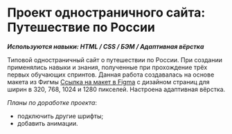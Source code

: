 # Проект одностраничного сайта: Путешествие по России
**_Используются навыки: HTML / CSS / БЭМ / Адаптивная вёрстка_**

Типовой одностраничный сайт о путешествии по России. При создании применялись навыки и знания, полученные при прохождение трёх первых обучающих спринтов.
Данная работа создавалась на основе макета из Фигмы [Ссылка на макет в Figma](https://www.figma.com/file/5S2WSbEFL6awjVWJ0NWL8Q/Sprint-3_-Russia-_-desktop-mobile?node-id=28503%3A0) с дизайном страниц для ширин в 320, 768, 1024 и 1280 пикселей. Настроена адаптивная вёрстка.

*Планы по доработке проекта*:
* подключить другие шрифты;
* добавить анимации.
